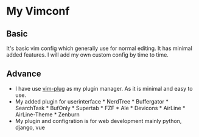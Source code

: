 
# My Vimconf


## Basic

It's basic vim config which generally use for normal editing. It has minimal added features.
I will add my own custom config by time to time.

## Advance

* I have use [vim-plug](https://github.com/junegunn/vim-plug) as my plugin manager. As it is minimal and easy to use.
* My added plugin for userinterface
                * NerdTree
                * Buffergator
                * SearchTask
                * BufOnly
                * Supertab
                * FZF
                * Ale
                * Devicons
                * AirLine
                * AirLine-Theme
                * Zenburn
* My plugin and configration is for web development mainly python, django, vue
